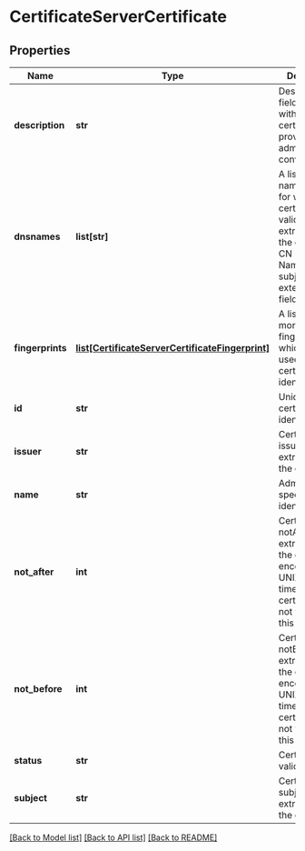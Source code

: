 # CertificateServerCertificate

## Properties
Name | Type | Description | Notes
------------ | ------------- | ------------- | -------------
**description** | **str** | Description field associated with a certificate provided for administrative convenience. | 
**dnsnames** | **list[str]** | A list of DNS names/patterns for which this certificate is valid. This list is extracted from the certificates CN (Common Name) and subjectAtlName extension fields. | 
**fingerprints** | [**list[CertificateServerCertificateFingerprint]**](CertificateServerCertificateFingerprint.md) | A list of zero or more certificate fingerprints which can be used for certificate identification. | 
**id** | **str** | Unique server certificate identifier. | 
**issuer** | **str** | Certificate issuer field extracted from the certificate. | 
**name** | **str** | Administrator specified name identifier. | 
**not_after** | **int** | Certificate notAfter field extracted from the certificate encoded as a UNIX epoch timestamp.  The certificate is not valid after this timestamp. | 
**not_before** | **int** | Certificate notBefore field extracted from the certificate encoded as a UNIX epoch timestamp.  The certificate is not valid before this timestamp. | 
**status** | **str** | Certificate validity status | 
**subject** | **str** | Certificate subject field extracted from the certificate. | 

[[Back to Model list]](../README.md#documentation-for-models) [[Back to API list]](../README.md#documentation-for-api-endpoints) [[Back to README]](../README.md)


